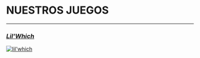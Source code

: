 # **NUESTROS JUEGOS**

---

### [ _Lil'Which_](Página%20Web/lilWhich.md)


[![lil'which](Página%20Web/img/Logo%20(PROVISIONAL).png)](Página%20Web/lilWhich.md)
